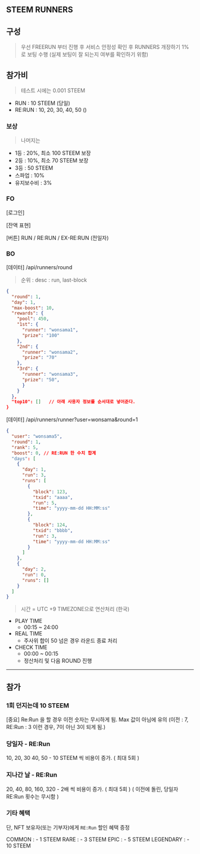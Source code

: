 ## STEEM RUNNERS

## 구성

> 우선 FREERUN 부터 진행 후 서비스 안정성 확인 후 RUNNERS 개장하기
> 1% 로 보팅 수행 (실제 보팅이 잘 되는지 여부를 확인하기 위함)

## 참가비

> 테스트 시에는 0.001 STEEM

- RUN : 10 STEEM (당일)
- RE:RUN : 10, 20, 30, 40, 50 ()

### 보상

> 나머지는

- 1등 : 20%, 최소 100 STEEM 보장
- 2등 : 10%, 최소 70 STEEM 보장
- 3등 : 50 STEEM
- 스파업 : 10%
- 유지보수비 : 3%

### FO

[로그인]

[잔액 표현]

[버튼] RUN / RE:RUN / EX-RE:RUN (전일자)

### BO

[데이터] /api/runners/round

> 순위 : desc : run, last-block

```json
{
  "round": 1,
  "day": 1,
  "max-boost": 10,
  "rewards": {
    "pool": 450,
    "1st": {
      "runner": "wonsama1",
      "prize": "100"
    },
    "2nd": {
      "runner": "wonsama2",
      "prize": "70"
    },
    "3rd": {
      "runner": "wonsama3",
      "prize": "50",
      }
    }
  },
  "top10": []   // 아래 사용자 정보를 순서대로 넣어준다.
}
```

[데이터] /api/runners/runner?user=wonsama&round=1

```json
{
  "user": "wonsama5",
  "round": 1,
  "rank": 5,
  "boost": 0, // RE:RUN 한 수치 합계
  "days": [
    {
      "day": 1,
      "run": 3,
      "runs": [
        {
          "block": 123,
          "txid": "aaaa",
          "run": 5,
          "time": "yyyy-mm-dd HH:MM:ss"
        },
        {
          "block": 124,
          "txid": "bbbb",
          "run": 3,
          "time": "yyyy-mm-dd HH:MM:ss"
        }
      ]
    },
    {
      "day": 2,
      "run": 0,
      "runs": []
    }
  ]
}
```

> 시간 = UTC +9 TIMEZONE으로 연산처리 (한국)

- PLAY TIME
  - 00:15 ~ 24:00
- REAL TIME
  - 주사위 합이 50 넘은 경우 라운드 종료 처리
- CHECK TIME
  - 00:00 ~ 00:15
  - 정산처리 및 다음 ROUND 진행

---

## 참가

### 1회 던지는데 10 STEEM

[중요] Re:Run 을 할 경우 이전 숫자는 무시하게 됨. Max 값이 아님에 유의
(이전 : 7, RE:Run : 3 이런 경우, 7이 아닌 3이 되게 됨.)

### 당일자 - RE:Run

10, 20, 30 40, 50 - 10 STEEM 씩 비용이 증가. ( 최대 5회 )

### 지나간 날 - RE:Run

20, 40, 80, 160, 320 - 2배 씩 비용이 증가. ( 최대 5회 )
( 이전에 돌린, 당일자 RE:Run 횟수는 무시함 )

### 기타 혜택

단, NFT 보유자(또는 기부자)에게 `RE:Run` 할인 혜택 증정

COMMON : - 1 STEEM
RARE : - 3 STEEM
EPIC : - 5 STEEM
LEGENDARY : - 10 STEEM
